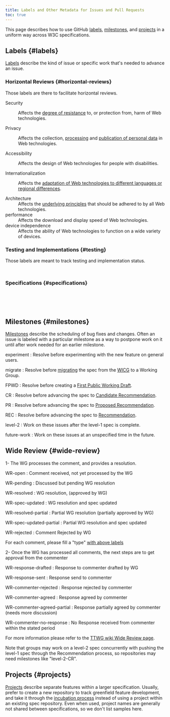 ```yaml
---
title: Labels and Other Metadata for Issues and Pull Requests
toc: true
---
```


This page describes how to use GitHub [labels](#labels), [milestones](#milestones), and [projects](#projects) in a uniform way across W3C specifications.

## Labels {#labels}

[Labels](https://help.github.com/articles/creating-and-editing-labels-for-issues-and-pull-requests/) describe the kind of issue or specific work that's needed to advance an issue.

### Horizontal Reviews {#horizontal-reviews}

Those labels are there to facilitate horizontal reviews.

  <dl id="hr-labels">
    <dt class='security'>Security</dt>
    <dd>
      <p>
        Affects the <a href='https://www.w3.org/TR/security-privacy-questionnaire/'>degree of resistance</a> to, or protection from, harm of Web technologies.
      </p>
    </dd>
    <dt class='privacy'>Privacy</dt>
    <dd>
      <p>
        Affects the collection, <a href='https://www.w3.org/TR/fingerprinting-guidance/'>processing</a> and  <a href='https://www.w3.org/TR/security-privacy-questionnaire/'>publication of personal data</a> in Web technologies.
      </p>
    </dd>
    <dt class='a11y'>Accessibility</dt>
    <dd>
      <p>Affects the design of Web technologies for people with disabilities.</p>
    </dd>
    <dt class='i18n'>Internationalization</dt>
    <dd>
      <p>Affects the <a href='https://www.w3.org/International/review-request'>adaptation of Web technologies to different languages or regional differences</a>.</p>
    </dd>
    <dt class='tag'>Architecture</dt>
    <dd>Affects the <a href='https://www.w3.org/TR/design-principles/'>underlying principles</a> that should be adhered to by all Web technologies.</dd>
    <dt>performance</dt>
    <dd>Affects the download and display speed of Web technologies.</dd>
    <dt>device independence</dt>
    <dd>Affects the ability of Web technologies to function on a wide variety of devices.</dd>
  </dl>

### Testing and Implementations {#testing}

Those labels are meant to track testing and implementation status.

  <dl class='labels'>
    <dt data-label="needs tests"></dt>
    <dt data-label="needs implementation"></dt>
    <dt data-label="test:missing-coverage"></dt>
  </dl>

### Specifications {#specifications}

  <dl class='labels'>
    <dt data-label="editorial"></dt>
    <dt data-label="substantive"></dt>
    <dt data-label="bug"></dt>
    <dt data-label="enhancement"></dt>
    <dt data-label="help wanted"></dt>
    <dt data-label="Closed Rejected as Invalid"></dt>
    <dt data-label="Closed as Duplicate"></dt>
    <dt data-label="Closed Rejected as Wontfix"></dt>
    <dt data-label="w3c"></dt>
    <dt data-label="Errata"></dt>
    <dt data-label="ErratumRaised"></dt>
  </dl>

## Milestones {#milestones}

[Milestones](https://help.github.com/articles/tracking-the-progress-of-your-work-with-milestones/) describe the scheduling of bug fixes and changes. Often an issue is labeled with a particular milestone as a way to postpone work on it until after work needed for an earlier milestone.

experiment
: Resolve before experimenting with the new feature on general users.

migrate
: Resolve before [migrating](https://wicg.github.io/admin/intent-to-migrate.html) the spec from the [WICG](https://www.w3.org/community/wicg/) to a Working Group.

FPWD
: Resolve before creating a [First Public Working Draft](https://www.w3.org/policies/process/#first-wd).

CR
: Resolve before advancing the spec to [Candidate Recommendation](https://www.w3.org/policies/process/#candidate-rec).

PR
: Resolve before advancing the spec to [Proposed Recommendation](https://www.w3.org/policies/process/#rec-pr).

REC
: Resolve before advancing the spec to [Recommendation](https://www.w3.org/policies/process/#rec-publication).

level-2
: Work on these issues after the level-1 spec is complete.

future-work
: Work on these issues at an unspecified time in the future.

## Wide Review {#wide-review}

1- The WG processes the comment, and provides a resolution.

WR-open
: Comment received, not yet processed by the WG

WR-pending
: Discussed but pending WG resolution

WR-resolved
: WG resolution, (approved by WG)

WR-spec-updated
: WG resolution and spec updated

WR-resolved-partial
: Partial WG resolution (partially approved by WG)

WR-spec-updated-partial
: Partial WG resolution and spec updated

WR-rejected
: Comment Rejected by WG

For each comment, please fill a "type" [with above labels](#type)

2- Once the WG has processed all comments, the next steps are to get approval from the commenter

WR-response-drafted
: Response to commenter drafted by WG

WR-response-sent
: Response send to commenter

WR-commenter-rejected
: Response rejected by commenter

WR-commenter-agreed
: Response agreed by commenter

WR-commenter-agreed-partial
: Response partially agreed by commenter (needs more discussion)

WR-commenter-no-response
: No Response received from commenter within the stated period

For more information please refer to the [TTWG wiki Wide Review page](https://www.w3.org/wiki/TimedText/TTML2_Wide_Review).

Note that groups may work on a level-2 spec concurrently with pushing the level-1 spec through the Recommendation process, so repositories may need milestones like "level-2-CR".

## Projects {#projects}

[Projects](https://help.github.com/articles/tracking-the-progress-of-your-work-with-project-boards/) describe separate features within a larger specification. Usually, prefer to create a new repository to track greenfield feature development, and take it through the [incubation process](https://www.w3.org/blog/2015/wicg/) instead of using a project within an existing spec repository. Even when used, project names are generally not shared between specifications, so we don't list samples here.

<script>
// Expects an RRGGBB hex color without the '#'.
function isDark(rgbColor) {
  const r = parseInt(rgbColor.slice(0,2), 16);
  const g = parseInt(rgbColor.slice(2,4), 16);
  const b = parseInt(rgbColor.slice(4,6), 16);
  // The threshold value is where the contrast against white (luminance 1) is the same as the
  // contrast against black (luminance 0): 1.05/(threshold+.05) == (threshold+.05)/.05.
  return luminance(r,g,b) < 0.18;
}
// From https://www.w3.org/TR/WCAG21/#dfn-relative-luminance.
function linearize(component) {
  const fracComponent = component/255;
  if (fracComponent < 0.04045) return fracComponent/12.92;
  return Math.pow((fracComponent+0.055)/1.055, 2.4);
}
function luminance(r, g, b) {
  return .2126*linearize(r) + .7152*linearize(g) + .0722*linearize(b);
}

// Populate label descriptions.
(async function() {
  /** @type {Array} */
  const labels = await (await fetch("https://w3c.github.io/common-labels.json")).json();

  // Populate simple labels.
  for (const dt of document.querySelectorAll("[data-label]")) {
    const label = labels.find(l=>l.name === dt.dataset.label);
    if (!label) continue;
    dt.id = dt.dataset.label.replaceAll(/\W+/g, '-').toLowerCase();
    dt.style.backgroundColor = `#${label.color}`;
    dt.classList.add('tag');
    dt.classList.toggle('darkBg', isDark(label.color));
    dt.textContent = label.name;
    const dd = document.createElement('dd');
    if (label.longdesc) {
      dd.innerHTML = label.longdesc;
    } else {
      dd.textContent = label.description;
    }
    dt.insertAdjacentElement('afterend', dd);
  }

  // Populate horizontal reviews.
  const dts = document.querySelectorAll("#hr-labels dt");
  for (const dt of dts) {
    let className = dt.className;
    if (className) {
      let dd = dt.nextElementSibling;
      let entries = "<dl class='labels'>";
      labels.forEach(label => {
        if (label.name.indexOf(className) === 0) {
          let sublabel = label.name.substring(className.length+1);
          entries+= `<dt id='${label.name}' class='tag' style='background-color: #${label.color}'>
            <a href='https://github.com/${label.repo}/issues/?q=label%3A${sublabel}'>${label.name}</a></dt>
           <dd><p>${label.longdesc}</p><p>Color: #${label.color}</p></dd>`;
        }
      })
      let div = document.createElement("div");
      div.innerHTML = entries;
      dd.appendChild(div);
    }
  }
})();
</script>

<style>
  .darkBg { color: white; }
  dl.labels dt {
    border-radius: 1.5rem;
    padding: 0.15rem 0.8rem;
  }
</style>
